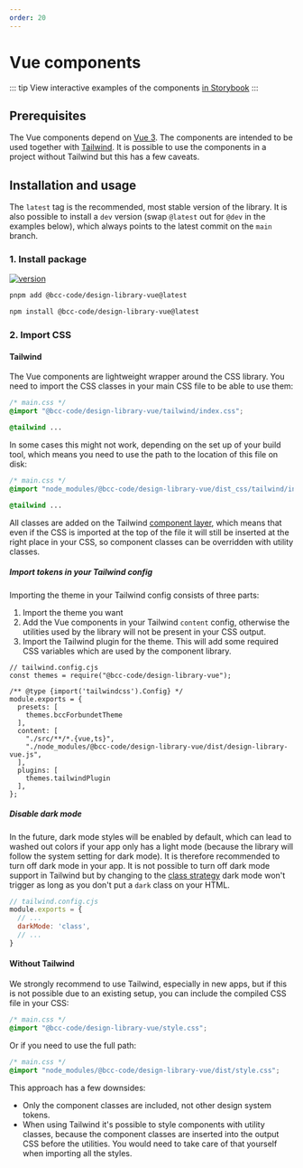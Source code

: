 ```yaml
---
order: 20
---
```

# Vue components
::: tip
View interactive examples of the components [in Storybook](https://design-library.developer.bcc.no)
:::

## Prerequisites
The Vue components depend on [Vue 3](https://vuejs.org/). The components are intended to be used together with [Tailwind](https://tailwindcss/com). It is possible to use the components in a project without Tailwind but this has a few caveats.

## Installation and usage
The `latest` tag is the recommended, most stable version of the library. It is also possible to install a `dev` version (swap `@latest` out for `@dev` in the examples below), which always points to the latest commit on the `main` branch.

### 1. Install package
[![version](https://img.shields.io/npm/v/@bcc-code/design-library-vue?label=%40bcc-code%2Fdesign-library-vue)](https://github.com/bcc-code/bcc-design/releases)

<CodeGroup>
  <CodeGroupItem title="PNPM" active>

```sh
pnpm add @bcc-code/design-library-vue@latest
```
  </CodeGroupItem>

  <CodeGroupItem title="NPM">

```sh
npm install @bcc-code/design-library-vue@latest
```

  </CodeGroupItem>
</CodeGroup>

### 2. Import CSS
#### Tailwind
The Vue components are lightweight wrapper around the CSS library. You need to import the CSS classes in your main CSS file to be able to use them:

```css
/* main.css */
@import "@bcc-code/design-library-vue/tailwind/index.css";

@tailwind ...
```

In some cases this might not work, depending on the set up of your build tool, which means you need to use the path to the location of this file on disk:

```css
/* main.css */
@import "node_modules/@bcc-code/design-library-vue/dist_css/tailwind/index.css";

@tailwind ...
```

All classes are added on the Tailwind [component layer](https://tailwindcss.com/docs/adding-custom-styles#using-css-and-layer), which means that even if the CSS is imported at the top of the file it will still be inserted at the right place in your CSS, so component classes can be overridden with utility classes.

##### Import tokens in your Tailwind config
Importing the theme in your Tailwind config consists of three parts:

1. Import the theme you want
2. Add the Vue components in your Tailwind `content` config, otherwise the utilities used by the library will not be present in your CSS output.
3. Import the Tailwind plugin for the theme. This will add some required CSS variables which are used by the component library.

```js{2,6-8,11,14}
// tailwind.config.cjs
const themes = require("@bcc-code/design-library-vue");

/** @type {import('tailwindcss').Config} */
module.exports = {
  presets: [
    themes.bccForbundetTheme
  ],
  content: [
    "./src/**/*.{vue,ts}",
    "./node_modules/@bcc-code/design-library-vue/dist/design-library-vue.js",
  ],
  plugins: [
    themes.tailwindPlugin
  ],
};
```

##### Disable dark mode
In the future, dark mode styles will be enabled by default, which can lead to washed out colors if your app only has a light mode (because the library will follow the system setting for dark mode). It is therefore recommended to turn off dark mode in your app. It is not possible to turn off dark mode support in Tailwind but by changing to the [class strategy](https://tailwindcss.com/docs/dark-mode#toggling-dark-mode-manually) dark mode won't trigger as long as you don't put a `dark` class on your HTML.

```js
// tailwind.config.cjs
module.exports = {
  // ...
  darkMode: 'class',
  // ...
}
```

#### Without Tailwind
We strongly recommend to use Tailwind, especially in new apps, but if this is not possible due to an existing setup, you can include the compiled CSS file in your CSS:

```css
/* main.css */
@import "@bcc-code/design-library-vue/style.css";
```

Or if you need to use the full path:

```css
/* main.css */
@import "node_modules/@bcc-code/design-library-vue/dist/style.css";
```

This approach has a few downsides:
  - Only the component classes are included, not other design system tokens.
  - When using Tailwind it's possible to style components with utility classes, because the component classes are inserted into the output CSS before the utilities. You would need to take care of that yourself when importing all the styles.

